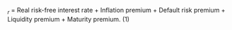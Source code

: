 $_r$ = Real risk-free interest rate + Inflation premium + Default risk premium + Liquidity premium + Maturity premium. (1)